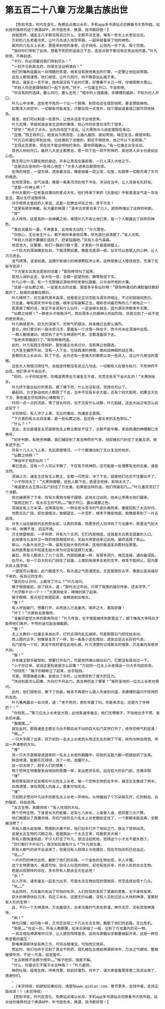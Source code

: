# 第五百二十八章 万龙巢古族出世
        【告知书友，时代在变化，免费站点难以长存，手机app多书源站点切换看书大势所趋，站长给你推荐的这个换源APP，听书音色多、换源、找书都好使！】
       自始至终，诸圣主几乎都没有说过什么，全都平淡无波，唯有一些太上长老在议论。
       万初的几名老者冷笑，让叶凡先进入地宫带路，一副早就看穿了他的神色。
       紫府的几名太上长老，更是来到他的身旁，近乎挟持，让他先一步下去，探个究竟。
       “我将你们带到了此地，想看不死药的话自己下去，连这点胆子都没有还来此地作甚。”叶凡拒绝，不再前进。
       “不行，你必须要将我们带到尽头！”
       “一刻不见到真龙药，你便无法证明清白！”
       他们的嘴角皆露出一丝残酷的笑意，根本没有放他离去的打算，一定要让他在前带路。
       这些人都很谨慎，他们相信，让叶凡同行，他不敢耍出幺蛾子来。
       旁边，诸圣主一言不发，根本就没有下去的打算，好像事不关己一样，仔细观察大雪山。
       “年轻人你还是跟随我们一起下去吧。”终于，一位雄主开口，不容拒绝。
       “你没有别的选择，要么同行，要么去死！”暗中的人很直接，赤裸裸的威胁，不知为何人开口。
       叶凡心中冰寒，这些老不死的一个比一个狠辣，到现在还在提防他呢，甚至想毙掉他。
       如果深入地宫中，一切都有可能发生，只要出现一点意外，找个理由或者借口就可将他抹杀。
       甚至，他们可以制造一些意外，让他永远走不出地宫来。
       叶凡无惧，早就知道会发生这样的事情，他心中的杀意也浓烈了很多。
       “好吧！”他点了点头，当先向地宫下走去，让大黑狗与斗战圣猿陪在身边。
       “且慢。”西王母开口，她发丝乌黑浓密，上插九凰钗，面如秀丽，端庄圣洁，颇是祥和。
       “叶凡已将诸位带到此地，已经做到了该做的，若还不相信他，自己可以下去观探。”
       “王母此言差矣，现在还不能证明他的清白，需他带路确认。”有一位雄主出言反驳。
       其他人纷纷开口，最终几大圣主都表态，愿一同下去一观不死神药，其他奇人异士也是如此心态。
       西王母让叶凡跟在她的身边，并未让其走在最前面，一行人深入大地之下。
       “这是远古圣地的一处核心地宫！”许多人进来后都很吃惊。
       宏伟的地宫，一望无垠，透发着古旧，像是披着一层尘埃，石室、石殿等一切都充满了岁月的痕迹。
       在地宫深处，龙气汹涌，像是一条条河流在地下冲击，沐浴在当中，让人浑身毛孔舒张。
       “这是一片神土啊！”
       中州大夏的一位老皇叔激动的差点大吼，他们传承下来的《太皇经》中有皇道龙气这一攻击圣法，需以无尽龙脉炼体。
       对于修炼太皇经的人来说，这是一处腾龙冲天之地，贵不可言！
       “这里有绝世神藏，有大量的神源！”源术古世家也来了几人，欧阳晔做出了这样的判断。
       “哗”
       众人哗然，这里真的一处神藏之地，难怪叶凡不肯让他们来，每一个人都露出了异样的神色。
       “我在说最后一遍，不再重复，此地有大凶险！”叶凡警告。
       “你放心，无论发生什么，都不用你来承担后果，早先就已说清楚了。”有人冷笑。
       “年轻人你就不要横拦竖挡了，赶紧指路吧。”另有人杀气森森。
       地宫浩大，灰蒙蒙，他们一路前行数十里，才来到一片悬崖峭壁上。
       一个巨大的深渊横亘在前，下面漆黑如墨，像是无底洞一般，似乎可以吞噬人的心神，让人沉沦进去。
       龙气喷薄，滚滚如潮，且偶尔有细小的神源颗粒冲上来，这种景象让人瞠目结舌，充满了玄秘与诡异！
       “下方是太古真龙遗弃的旧巢！”欧阳晔惊叫了起来。
       其他人闻听此言，皆大吃一惊，全都一起望向他，静等他说下文。
       叶凡心中一凛，有一个无限接近源地师的老家伙跟着，兴许会坏他的大事。
       “这是一处仙葬之地，一定是太古的龙巢，里面多半有仙珍啊！”欧阳晔激动的满脸皱纹都舒展开了，枯瘦的身躯在颤抖。
       叶凡释然了，对方虽然源术高深，但是若论见识怎能与源天师相比，不过初窥端倪而已。
       万龙巢，唯有源天书中有记载，根本没有破解之法，堪称世间最恐怖的几个绝地之一！
       若真是了解的话，肯定不会说有什么仙珍，一定会掉头就走，因为源天师都束手无策。
       “仙葬之地啊！”一群老头子倒吸冷气，而后很多人的眼神火热如烈阳，仿若见到了一丝不挂的绝世美女。
       叶凡稍感意外，巨大的深渊下，恐怖气机很淡，并未像过去那么强烈。
       昔日，他们曾见到一座冰宫沉浮，里面有一个冰雪一样女子，而今并未在深渊中出现。
       一群人都很激动，感受到了龙气与神源的气息，全都准备跃下去。
       “有老夫带路就行了。”欧阳晔傲然道。
       此时，叶凡有西王母相护，那些雄主也未过分，没有再让他跟进。
       几大圣主巍然不动，没有一人下去，包括西漠的神僧，南岭战神殿的战王等。
       各教的太上长出动，跃了下去，此外还有一些强大的散修以及一些异人，这让叶凡相当的遗憾。
       这些大人物很沉得住气，自始至终都没有说过几句话，一切都有人在做与执行，不死神药不出现，他们多半不会出手。
       “妈的，小子你知足吧，你难道真想全灭诸圣主不成，东荒还有天下会大乱的！”大黑狗呲牙。
       叶凡终于露出灿烂的笑容，摸了摸下巴，什么也没有说，觉得也可以了。
       最起码，方才胁迫他的人都跳了下去，当中不仅有半步大能，还有个别大能呢，如果全灭在下方，那些雄主恐怕哭的心情都有了。
       时间一点一点的流逝，等了很长时间，也不见有什么动静，叶凡狐疑，这处大凶之地怎么如此安宁？
       半刻钟后，有人冲了上来，无比的激动，向诸圣主禀报。
       “下方真的有太古旧龙巢，是一处仙葬之地，且还有一座古老的五色祭坛。”
       “什么？！”
       至此，无论是诸圣主还是那些无上教主都坐不住了，全都不能平静，来自西漠的神僧都口念佛号。
       “初步判断，有绝世神藏，我们捕捉到了真龙神药的气息，但却被石门封住了龙巢古洞，根本进不去。”
       共有十几人人飞上来，先后禀报情况，一个个都激动到了无以复加的地步。
       “仙葬之地啊！”
       “神话中才有的仙珍！”
       事已至此，没有一个人可以平静了，不仅有不死神药，还可能是一处埋葬有龙的古巢，谁能淡然。
       深渊上方，诸圣主还有无上教主，全都一闪而没，冲了下去，就是他们也忍不住要出手了。
       “小子你闹大了！”大黑狗傻眼，这些人都下去，若是全死掉，影响太大了。
       “难道是太古王族以石门封住了万龙巢，如果是这样的话，他们攻破石门……”叶凡激灵灵打了个冷颤。
       他也被裹带了下来，仅有大黑狗与猴子跟随，此地太过凶险，他未让李黑水他们跟来。
       “我感应到了，有太古王的气机……”猴子开口，露出凝重之色。
       深渊足有上万米深，当降落在地，一种古老与苍凉的气息扑面而来，像是回到了太古时代。
       地势无比广阔，却也很暗淡，放眼望去，一片空旷，根本不像是地底，倒像是来到了一片古战场。
       许多人站在破败的五色祭台前，认真的观看，而更多的人则冲向了万龙巢中，那里龙气如大河一样，奔腾不息，滔滔不绝。
       万丈绝壁根部，一字并排，共有九个古洞，它们内部相连，这就是太古真龙遗巢的入口。
       此地堪与九龙拱卫一珠的地势相提并论，无始大帝曾经来过此地，最终选择了紫山。
       紫山，九条大龙拱卫一珠，留有无始大帝的传承，连他的极道圣兵都封在那里。
       纵然是黑皇也不知道无始大帝为何没有选择万龙巢。
       最后，所有人都进入了九个古洞，内部如蜂巢一样，有很多洞穴，相互连接，通向最深处。
       在尽头，有一个巨大的石门挡住了前路，上面刻有很多古老的文字，根本不能辨认，因为那并非人族字体。
       一望就可以看出，此门极度不凡，有大道之气弥漫而出，尤其是那些古字，像是以圣兵烙印下来的，有自己的生命。
       “猿兄你认识吗，上面写了什么？”叶凡询问。
       猴子很是尴尬，挠了挠头，道：“那时太过年幼，只得了我族的烙印传承，还未学字。”
       “大字都不识一个？！”大黑狗呲牙，嘿嘿的笑了起来。
       猴子瞪眼，差点将它倒提起来，金睛迸射出电光。
       “轰！”
       有人开始破门，想要打开，从而进入万龙巢内，响声之大，震耳欲聋！
       “坏了！”大黑狗毛骨悚然。
       “准备好虚空大帝的那角阵纹！”叶凡传音，也不管能被传到那里去了，眼下唯有大帝阵纹才能带他们离开，不然的话可能会被截断。
       “轰！”
       无上大教的一位雄主亲自出手，打的古洞内乱石崩碎，可是那扇石门却纹丝未动。
       而上面的古字，则像是复苏了一样，如一条条小龙在爬动，透发出亘古长存的气息。
       石门前有一个坑，真龙不死药曾在此地扎根，叶凡清楚的记得那日的情景，万龙巢内有绝世大凶。
       “轰！”
       许多雄主联手破禁制，想要打开石门，可是依然难以撼动石门，它都没有晃动过一下。
       “小子你过来，说说这里到底是怎么回事？”万初的一位太上长老探出一只大手向前抓来。
       “你找死！”猴子的眼眸立了起来，出手阻挡。
       可是，周围强者云集，皆放出了杀机，让他感受到了莫大的压力。
       “快说到底怎么回事，为何打不开此门，真龙神药去了哪里？”紫府圣地的一位太上长老也喝问。
       此时，他们很急切，撕下了伪装，根本不再提什么狠人传承的问退，赤裸裸的逼问不死神药的去向。
       叶凡嘴角露出一丝冷笑，道：“老不死的，原形毕露了吗，你是来求证，还是为了夺神药？！”
       “你找死……”那几位太上长老皆大怒，此地有诸多雄主，他们无惧猴子，不怕他出手干预，皆杀机毕露。
       “轰隆隆……”
       就在此时，那扇诸圣主都全力出手都纹丝不动的巨大石门突然打开了，绝世恐怖气机狂涌！
       “啊……”
       一只大手探了出来，将万初的一名太上长老的头颅活生生的揪了下来，碎肉与鲜血喷溅，传出一声凄惨的大叫。
       “噗”
       另一只大手直接穿透进紫府一名太上长老的胸腹中，将他的五脏六腑一把就给抓了出来。
       鲜血喷涌，脏腑花花绿绿，流了一地，血腥吓人。
       这一切太快了，超乎人们的想象！
       两个恐怖生物像是来自地狱的恶魔一样，发出绝世杀机，站在巨大的石门前，无情杀戮
       “噗”
       紫府那名刚才还在喝斥叶凡的太上长老，被一个恐怖生物抓在手中，被活生生撕成了两半。
       血雨洒落，淋在周围人的身上，景象可怕无比。
       “噗”
       万初刚才想对叶凡动手的那名太上长老一声惨叫，头颅被拍了个万朵桃花开，红的鲜血、白的脑浆，四处迸溅。
       “太古生物，真魔领域！”有人吃惊的大叫。
       两个恐怖生物，下身是长大的蛇躯，足有七八米长，上身是人身，但却是三头六臂。
       他们施展出了真魔领域，将石门前的五六名太上长老都给定住了，一个都都未能逃离，全都被活劈了！
       所有人都头皮发麻，预感到大事不妙，他们似乎打开了地狱之门，放出了惊世凶灵。
       这是太古生物的沉眠之地，若是跳出一个太古王来，将是弥天大祸！
       所有人都快速倒退，不少人盯住了叶凡，想活活掐死他，觉得这个小子太不是东西了。
       “你们都打不开石门，我怎知后面有什么？”叶凡很无辜。
       所有人都气的说不出话来了，但是没有人顾得上与他理论，现在可怕杀机已经迫近。
       “吼……”
       一片炽烈的神光出现，截断了他们的后路，一个金色的生物出现，半人半魔。
       这个生物更强大，极其可怕，但众人叫苦的同时，却也有些庆幸，并非人形的太古生物。
       若是出现那样的存在，多半所有人都会全灭在此地！
       “杀！”
       众人齐杀，诸多雄主一起卖力出手，可是太古生物出现的很诡异，凭空连续出现十几头。
       “吼……”
       与此同时，万龙巢内发出了可怕的吼声，人们吃惊的发现了里面的景象，无不身体发寒。
       巨大的神源块在沉浮，将近三米长，这是无价仙藏，没有人见到过这么大块的神源，里面封有人形的生物！
       且，不只一个大神源块，万龙巢很大，古老沧桑的气息在弥漫，神华无尽，还有其他神源块。
       “刷！”
       神光闪耀，如闪电一样，又凭空出现二十几头太古生物，截断了他们的去路，无比危机。
       “那是……”在这一刻，所有人都颤栗，如末日来临了一般，见到了万龙巢内的另一物。
       一具古棺在神源堆中沉浮，让人感觉阵阵窒息，血肉与骨骼似乎都要崩裂开来，这是一种恐怖至极的威压！
       那堆神源碎块足有两三方，可将古棺淹没，可怕而又诡异。
       而此时，他们也终于见到了真龙不死药，就扎根在古棺前神源碎块中，万龙之气缭绕，整株璀璨夺目，不足一尺高，如龙蛰伏。
       “太古种族不会葬于棺中……”猴子吃惊，很是不解。
       “什么，你是说它不属于太古种族？！”叶凡震惊。
       神药吐瑞，摇曳生辉，呼唤月票，目前好激烈，月中了，请大家查看票库第二张该出来了，感谢你们。
       。
       。(未完待续，如欲知后事如何，请登陆www.qidian.com，章节更多，支持作者，支持正版阅读！)（未完待续）
       【告知书友，时代在变化，免费站点难以长存，手机app多书源站点切换看书大势所趋，站长给你推荐的这个换源APP，听书音色多、换源、找书都好使！】